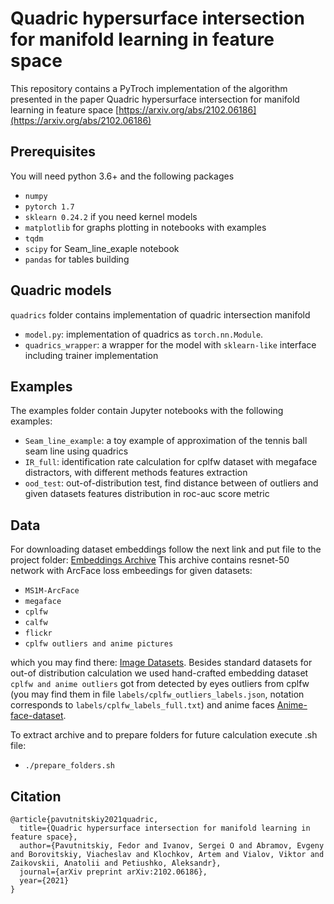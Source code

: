 # Quadric hypersurface intersection for manifold learning in feature space

This repository contains a PyTroch implementation of the algorithm presented in the paper Quadric hypersurface intersection for manifold learning in feature space
[https://arxiv.org/abs/2102.06186](https://arxiv.org/abs/2102.06186)

## Prerequisites

You will need python 3.6+ and the following packages

- `numpy`
- `pytorch 1.7`
- `sklearn 0.24.2` if you need kernel models
- `matplotlib` for graphs plotting in notebooks with examples
- `tqdm`
- `scipy` for Seam_line_exaple notebook
- `pandas` for tables building


## Quadric models

`quadrics` folder contains implementation of quadric intersection manifold

- `model.py`: implementation of quadrics as `torch.nn.Module`.
- `quadrics_wrapper`: a wrapper for the model with `sklearn-like` interface including trainer implementation

## Examples

The examples folder contain Jupyter notebooks with the following examples:

- `Seam_line_example`: a toy example of approximation of the tennis ball seam line using quadrics
- `IR_full`: identification rate calculation for cplfw dataset with megaface distractors, with different methods features extraction
- `ood_test`: out-of-distribution test, find distance between of outliers and given datasets features distribution in roc-auc score metric

## Data
For downloading dataset embeddings follow the next link and put file to the project folder:
[Embeddings Archive](https://drive.google.com/file/d/1o7uUkkbIvHKEMSAcQV9rs9L0HUkY7dsh/view?usp=sharing)
This archive contains resnet-50 network with ArcFace loss embeedings for given datasets:

- `MS1M-ArcFace`
- `megaface`
- `cplfw`
- `calfw`
- `flickr`
- `cplfw outliers and anime pictures`

which you may find there: [Image Datasets](https://github.com/deepinsight/insightface/tree/master/recognition/_datasets_). Besides standard datasets for out-of distribution calculation we used hand-crafted embedding dataset `cplfw and anime outliers` got from detected by eyes outliers from cplfw (you may find them in file `labels/cplfw_outliers_labels.json`, notation corresponds to `labels/cplfw_labels_full.txt`) and anime faces [Anime-face-dataset](https://github.com/bchao1/Anime-Face-Dataset).

To extract archive and to prepare folders for future calculation execute .sh file:

- `./prepare_folders.sh`

## Citation
```
@article{pavutnitskiy2021quadric,
  title={Quadric hypersurface intersection for manifold learning in feature space},
  author={Pavutnitskiy, Fedor and Ivanov, Sergei O and Abramov, Evgeny and Borovitskiy, Viacheslav and Klochkov, Artem and Vialov, Viktor and Zaikovskii, Anatolii and Petiushko, Aleksandr},
  journal={arXiv preprint arXiv:2102.06186},
  year={2021}
}
```
